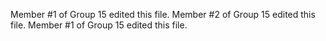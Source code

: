 Member #1 of Group 15 edited this file.
Member #2 of Group 15 edited this file.
Member #1 of Group 15 edited this file.

